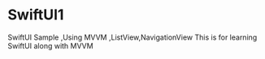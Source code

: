 # SwiftUI1
SwiftUI Sample ,Using MVVM ,ListView,NavigationView
This is for learning SwiftUI along with MVVM 
